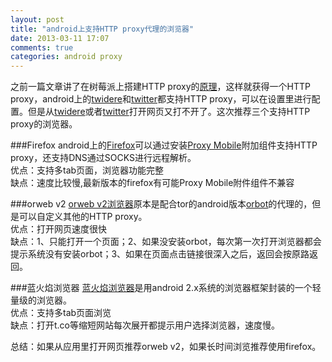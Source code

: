 ```yaml
---
layout: post
title: "android上支持HTTP proxy代理的浏览器"
date: 2013-03-11 17:07
comments: true
categories: android proxy
---
```


之前一篇文章讲了在树莓派上搭建HTTP proxy的[原理][proxy_url]，这样就获得一个HTTP proxy，android上的[twidere][twidere_url]和[twitter][twitter_url]都支持HTTP proxy，可以在设置里进行配置。但是从[twidere][twidere_url]或者[twitter][twitter_url]打开网页又打不开了。这次推荐三个支持HTTP proxy的浏览器。  

###Firefox
android上的[Firefox][firefox_url]可以通过安装[Proxy Mobile][proxymobile_url]附加组件支持HTTP proxy，还支持DNS通过SOCKS进行远程解析。  
优点：支持多tab页面，浏览器功能完整  
缺点：速度比较慢,最新版本的firefox有可能Proxy Mobile附件组件不兼容

###orweb v2
[orweb v2浏览器][orweb_url]原本是配合tor的android版本[orbot][orbot_url]的代理的，但是可以自定义其他的HTTP proxy。  
优点：打开网页速度很快  
缺点：1、只能打开一个页面；2、如果没安装orbot，每次第一次打开浏览器都会提示系统没有安装orbot；3、如果在页面点击链接很深入之后，返回会按原路返回。

###蓝火焰浏览器
[蓝火焰浏览器][blueflame_url]是用android 2.x系统的浏览器框架封装的一个轻量级的浏览器。  
优点：支持多tab页面浏览  
缺点：打开t.co等缩短网站每次展开都提示用户选择浏览器，速度慢。

总结：如果从应用里打开网页推荐orweb v2，如果长时间浏览推荐使用firefox。

[proxy_url]:/blog/2013/03/02/raspberry-pi-proxy/
[firefox_url]:https://play.google.com/store/apps/details?id=org.mozilla.firefox
[blueflame_url]:https://play.google.com/store/apps/details?id=com.blueflame.web&hl=zh_CN
[orweb_url]:https://play.google.com/store/apps/details?id=info.guardianproject.browser
[twidere_url]:https://play.google.com/store/apps/details?id=org.mariotaku.twidere
[twitter_url]:https://play.google.com/store/apps/details?id=com.twitter.android
[proxymobile_url]:https://addons.mozilla.org/zh-CN/android/addon/proxy-mobile/
[orbot_url]:https://play.google.com/store/apps/details?id=org.torproject.android
